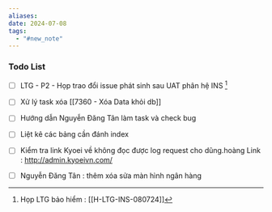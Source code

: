 ```yaml
---
aliases: 
date: 2024-07-08
tags:
  - "#new_note"
---
```


 
### Todo List
- [ ] LTG - P2 - Họp trao đổi issue phát sinh sau UAT phân hệ INS [^1]
- [ ] Xử lý task xóa [[7360 - Xóa Data khỏi db]]
- [ ] Hướng dẫn Nguyễn Đăng Tân làm task và check bug
- [ ] Liệt kê các bảng cần đánh index 
- [ ] Kiểm tra link Kyoei về không đọc được log request cho dũng.hoàng
	Link : http://admin.kyoeivn.com/
- [ ] Nguyễn Đăng Tân : thêm xóa sửa màn hình ngân hàng



[^1]: Họp LTG  bảo hiểm : [[H-LTG-INS-080724]]